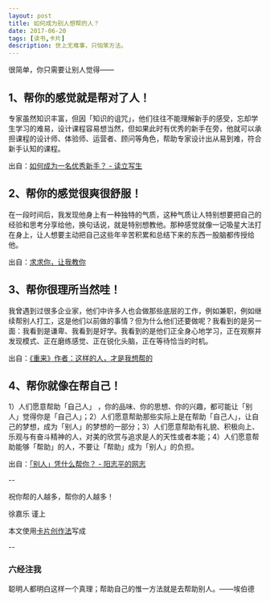 ```yaml
---
layout: post
title: 如何成为别人想帮的人？
date: 2017-06-20
tags: [读书,卡片]
description: 世上无难事，只怕笨方法。
---
```




很简单，你只需要让别人觉得——

## 1、帮你的感觉就是帮对了人！

专家虽然知识丰富，但因「知识的诅咒」，他们往往不能理解新手的感受，忘却学生学习的难易，设计课程容易想当然，但如果此时有优秀的新手在旁，他就可以承担课程的设计师、体验师、运营者、顾问等角色，帮助专家设计出从易到难，符合新手认知的课程。

出自：[如何成为一名优秀新手？ - 读立写生](http://www.cnfeat.com/blog/2017/06/08/HowToBeGoodBeginner/)

## 2、帮你的感觉很爽很舒服！

在一段时间后，我发现他身上有一种独特的气质，这种气质让人特别想要把自己的经验和思考分享给他，换句话说，就是特别想教他。那种感觉就像一记吸星大法打在身上，让人想要主动把自己这些年辛苦积累和总结下来的东西一股脑都传授给他。

出自：[求求你，让我教你](http://qiuyuexp.com/teach/)

## 3、帮你很理所当然哇！

我曾遇到过很多企业家，他们中许多人也会做那些底层的工作，例如兼职，例如继续帮别人打工，这是他们以前做的事情？但为什么他们还要做呢？我看到的是另一面：我看到是谦卑、我看到是好学。我看到的是他们正全身心地学习，正在观察并发现模式、正在磨练感觉、正在锐化头脑，正在等待恰当的时机。

出自：[《重来》作者：这样的人，才是我想帮的](http://t.cn/RXn8wtk)

## 4、帮你就像在帮自己！

1）人们愿意帮助「自己人」 ，你的品味、你的思想、你的兴趣，都可能让「别人」觉得你是「自己人」；2）人们愿意帮助那些实际上是在帮助「自己人」，让自己的梦想，成为「别人」的梦想的一部分；3）人们愿意帮助有礼貌、积极向上、乐观与有奋斗精神的人，对美的欣赏与追求是人的天性或者本能；4）人们愿意帮助能够「帮助」的人，不要让「帮助」成为「别人」的负担。

出自：[「别人」凭什么帮你？ - 阳志平的网志](http://www.yangzhiping.com/psy/bieren.html)

--

祝你帮的人越多，帮你的人越多！

徐嘉乐 谨上

本文使用[卡片创作法](http://cnfeat.com/blog/2016/11/20/NabokovWriteStyle/)写成

--

### 六经注我

聪明人都明白这样一个真理；帮助自己的惟一方法就是去帮助别人。——埃伯德






